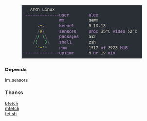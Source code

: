 <p align="center">
    <img src="screenshot.png" alt="Image"/>
</p>


### Depends

lm_sensors

### Thanks

[bfetch](https://gitlab.com/nautilor/bfetch)<br />
[mfetch](https://github.com/depsterr/mfetch)<br />
[fet.sh](https://github.com/6gk/fet.sh)
